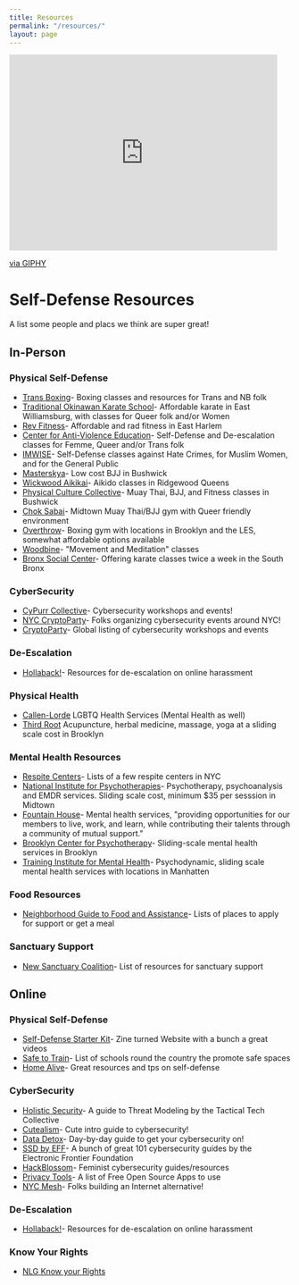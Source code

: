 ```yaml
---
title: Resources
permalink: "/resources/"
layout: page
---
```


<iframe src="https://giphy.com/embed/7L9FYvnh467YI" width="480" height="351" frameBorder="0" class="giphy-embed" allowFullScreen></iframe><p><a href="https://giphy.com/gifs/pokemon-high-five-tail-7L9FYvnh467YI">via GIPHY</a></p>
            
# Self-Defense Resources

A list some people and placs we think are super great!

## In-Person

### Physical Self-Defense
* [Trans Boxing](https://www.transboxing.org/)- Boxing classes and resources for Trans and NB folk
* [Traditional Okinawan Karate School](http://www.tokarate.com/)- Affordable karate in East Williamsburg, with classes for Queer folk and/or Women      
* [Rev Fitness](http://www.revolutionaryfitness.org/)- Affordable and rad fitness in East Harlem
* [Center for Anti-Violence Education](https://caeny.org/)- Self-Defense and De-escalation classes for Femme, Queer and/or Trans folk
* [IMWISE](https://imwise.org/events/)- Self-Defense classes against Hate Crimes, for Muslim Women, and for the General Public
* [Masterskya](http://masterskya.com/)- Low cost BJJ in Bushwick
* [Wickwood Aikikai](https://www.facebook.com/aikidoofwickwood/)- Aikido classes in Ridgewood Queens
* [Physical Culture Collective](http://www.physicalculturecollective.com/)- Muay Thai, BJJ, and Fitness classes in Bushwick
* [Chok Sabai](http://choksabaigym.com/)- Midtown Muay Thai/BJJ gym with Queer friendly environment
* [Overthrow](https://overthrownyc.com/membership/)- Boxing gym with locations in Brooklyn and the LES, somewhat affordable options available
* [Woodbine](https://www.facebook.com/events/1615153968570828/)- "Movement and Meditation" classes
* [Bronx Social Center](http://www.bronxsocialcenter.org/martial-arts/)- Offering karate classes twice a week in the South Bronx

### CyberSecurity
* [CyPurr Collective](https://www.facebook.com/cypurr/)- Cybersecurity workshops and events!
* [NYC CryptoParty](https://www.meetup.com/New-York-Cryptoparty-Network/?_cookie-check=qWDtBFUHlownGc-E)- Folks organizing cybersecurity events around NYC!
* [CryptoParty](https://www.cryptoparty.in/)- Global listing of cybersecurity workshops and events

### De-Escalation
* [Hollaback!](https://www.ihollaback.org/)- Resources for de-escalation on online harassment

### Physical Health
* [Callen-Lorde](http://callen-lorde.org/our-services/) LGBTQ Health Services (Mental Health as well)
* [Third Root](https://thirdroot.org/) Acupuncture, herbal medicine, massage, yoga at a sliding scale cost in Brooklyn

### Mental Health Resources
* [Respite Centers](https://www1.nyc.gov/site/doh/health/health-topics/crisis-emergency-services-respite-centers.page)- Lists of a few respite centers in NYC
* [National Institute for Psychotherapies](https://nipinst.org/)- Psychotherapy, psychoanalysis and EMDR services. Sliding scale cost, minimum $35 per sesssion in Midtown
* [Fountain House](https://www.fountainhouse.org/content/membership)- Mental health services, "providing opportunities for our members to live, work, and learn, while contributing their talents through a community of mutual support." 
* [Brooklyn Center for Psychotherapy](http://www.newdirectionsbrooklyn.com/)- Sliding-scale mental health services in Brooklyn
* [Training Institute for Mental Health](https://www.timh.org/)- Psychodynamic, sliding scale mental health services with locations in Manhatten

### Food Resources
* [Neighborhood Guide to Food and Assistance](http://hungerfreenyc.org/sites/default/files/atoms/files/Citywide%20English_1.pdf)- Lists of places to apply for support or get a meal

### Sanctuary Support
* [New Sanctuary Coalition](http://www.newsanctuarynyc.org/get-support/)- List of resources for sanctuary support

## Online

### Physical Self-Defense
* [Self-Defense Starter Kit](https://www.selfdefensestarterkit.com)- Zine turned Website with a bunch a great videos
* [Safe to Train](http://www.safetotrain.com/)- List of schools round the country the promote safe spaces
* [Home Alive](http://www.teachhomealive.org)- Great resources and tps on self-defense

### CyberSecurity
* [Holistic Security](https://holistic-security.tacticaltech.org/)- A guide to Threat Modeling by the Tactical Tech Collective
* [Cutealism](http://cutealism.com/fight/)- Cute intro guide to cybersecurity!
* [Data Detox](https://datadetox.myshadow.org/detox)- Day-by-day guide to get your cybersecurity on!
* [SSD by EFF](https://ssd.eff.org/en)- A bunch of great 101 cybersecurity guides by the Electronic Frontier Foundation
* [HackBlossom](https://hackblossom.org/)- Feminist cybersecurity guides/resources
* [Privacy Tools](https://www.privacytools.io/)- A list of Free Open Source Apps to use
* [NYC Mesh](https://nycmesh.net/)- Folks building an Internet alternative!

### De-Escalation
* [Hollaback!](https://www.ihollaback.org/)- Resources for de-escalation on online harassment

### Know Your Rights
* [NLG Know your Rights](https://www.nlg.org/know-your-rights/)



            
    
